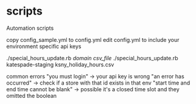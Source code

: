 # scripts
Automation scripts

copy config_sample.yml to config.yml
edit config.yml to include your environment specific api keys

./special_hours_update.rb _domain_ _csv_file_
./special_hours_update.rb katespade-staging ksny_holiday_hours.csv

common errors
"you must login" -> your api key is wrong
"an error has occurred" -> check if a store with that id exists in that env
"start time and end time cannot be blank" -> possible it's a closed time slot and they omitted the boolean
